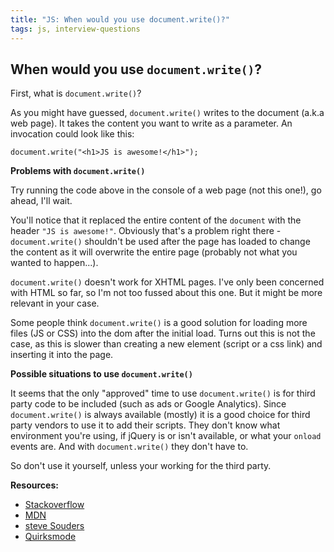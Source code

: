 ```yaml
---
title: "JS: When would you use document.write()?"
tags: js, interview-questions
---
```


## When would you use `document.write()`?

First, what is `document.write()`?

As you might have guessed, `document.write()` writes to the document (a.k.a web page). It takes the content you want to write as a parameter. An invocation could look like this:

```
document.write("<h1>JS is awesome!</h1>");
```


**Problems with `document.write()`**

Try running the code above in the console of a web page (not this one!), go ahead, I'll wait.

You'll notice that it replaced the entire content of the `document` with the header `"JS is awesome!"`. Obviously that's a problem right there - `document.write()` shouldn't be used after the page has loaded to change the content as it will overwrite the entire page (probably not what you wanted to happen...).

`document.write()` doesn't work for XHTML pages. I've only been concerned with HTML so far, so I'm not too fussed about this one. But it might be more relevant in your case.

Some people think `document.write()` is a good solution for loading more files (JS or CSS) into the dom after the initial load. Turns out this is not the case, as this is slower than creating a new element (script or a css link) and inserting it into the page.

**Possible situations to use `document.write()`**

It seems that the only "approved" time to use `document.write()` is for third party code to be included (such as ads or Google Analytics). Since `document.write()` is always available (mostly) it is a good choice for third party vendors to use it to add their scripts. They don't know what environment you're using, if jQuery is or isn't available, or what your `onload` events are. And with `document.write()` they don't have to.

So don't use it yourself, unless your working for the third party.

**Resources:**

* [Stackoverflow](http://stackoverflow.com/questions/802854/why-is-document-write-considered-a-bad-practice)
* [MDN](https://developer.mozilla.org/en-US/docs/Web/API/document.write)
* [steve Souders](http://www.stevesouders.com/blog/2012/04/10/dont-docwrite-scripts/)
* [Quirksmode](http://www.quirksmode.org/blog/archives/2005/06/three_javascrip_1.html)









